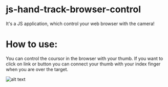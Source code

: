 # js-hand-track-browser-control
It's a JS application, which control your web browser with the camera!

# How to use:
You can control the coursor in the browser with your thumb. If you want to click on link or button you can connect your thumb with your index finger when you are over the target. 

![alt text](https://skostadinov.com/wp-content/uploads/2021/09/Screenshot-2021-09-19-053235.jpg)
